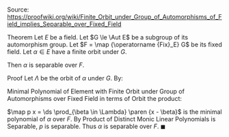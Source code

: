 # 

Source: https://proofwiki.org/wiki/Finite_Orbit_under_Group_of_Automorphisms_of_Field_implies_Separable_over_Fixed_Field

Theorem
Let $E$ be a field.
Let $G \le \Aut E$ be a subgroup of its automorphism group.
Let $F = \map {\operatorname {Fix}_E} G$ be its fixed field.
Let $\alpha \in E$ have a finite orbit under $G$.

Then $\alpha$ is separable over $F$.


Proof
Let $\Lambda$ be the orbit of $\alpha$ under $G$.
By:

Minimal Polynomial of Element with Finite Orbit under Group of Automorphisms over Fixed Field in terms of Orbit
the product:

$\map p x = \ds \prod_{\beta \in \Lambda} \paren {x - \beta}$
is the minimal polynomial of $\alpha$ over $F$.
By Product of Distinct Monic Linear Polynomials is Separable, $p$ is separable.
Thus $\alpha$ is separable over $F$.
$\blacksquare$






